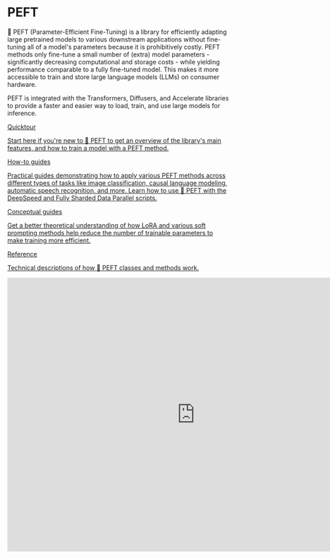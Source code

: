 <!--Copyright 2023 The HuggingFace Team. All rights reserved.

Licensed under the Apache License, Version 2.0 (the "License"); you may not use this file except in compliance with
the License. You may obtain a copy of the License at

http://www.apache.org/licenses/LICENSE-2.0

Unless required by applicable law or agreed to in writing, software distributed under the License is distributed on
an "AS IS" BASIS, WITHOUT WARRANTIES OR CONDITIONS OF ANY KIND, either express or implied. See the License for the
specific language governing permissions and limitations under the License.

⚠️ Note that this file is in Markdown but contain specific syntax for our doc-builder (similar to MDX) that may not be
rendered properly in your Markdown viewer.

-->

# PEFT

🤗 PEFT (Parameter-Efficient Fine-Tuning) is a library for efficiently adapting large pretrained models to various downstream applications without fine-tuning all of a model's parameters because it is prohibitively costly. PEFT methods only fine-tune a small number of (extra) model parameters - significantly decreasing computational and storage costs - while yielding performance comparable to a fully fine-tuned model. This makes it more accessible to train and store large language models (LLMs) on consumer hardware.

PEFT is integrated with the Transformers, Diffusers, and Accelerate libraries to provide a faster and easier way to load, train, and use large models for inference.

<div class="mt-10">
  <div class="w-full flex flex-col space-y-4 md:space-y-0 md:grid md:grid-cols-2 md:gap-y-4 md:gap-x-5">
    <a class="!no-underline border dark:border-gray-700 p-5 rounded-lg shadow hover:shadow-lg" href="quicktour"
      ><div class="w-full text-center bg-gradient-to-br from-blue-400 to-blue-500 rounded-lg py-1.5 font-semibold mb-5 text-white text-lg leading-relaxed">Quicktour</div>
      <p class="text-gray-700">Start here if you're new to 🤗 PEFT to get an overview of the library's main features, and how to train a model with a PEFT method.</p>
    </a>
    <a class="!no-underline border dark:border-gray-700 p-5 rounded-lg shadow hover:shadow-lg" href="./task_guides/image_classification_lora"
      ><div class="w-full text-center bg-gradient-to-br from-indigo-400 to-indigo-500 rounded-lg py-1.5 font-semibold mb-5 text-white text-lg leading-relaxed">How-to guides</div>
      <p class="text-gray-700">Practical guides demonstrating how to apply various PEFT methods across different types of tasks like image classification, causal language modeling, automatic speech recognition, and more. Learn how to use 🤗 PEFT with the DeepSpeed and Fully Sharded Data Parallel scripts.</p>
    </a>
    <a class="!no-underline border dark:border-gray-700 p-5 rounded-lg shadow hover:shadow-lg" href="./conceptual_guides/lora"
      ><div class="w-full text-center bg-gradient-to-br from-pink-400 to-pink-500 rounded-lg py-1.5 font-semibold mb-5 text-white text-lg leading-relaxed">Conceptual guides</div>
      <p class="text-gray-700">Get a better theoretical understanding of how LoRA and various soft prompting methods help reduce the number of trainable parameters to make training more efficient.</p>
   </a>
    <a class="!no-underline border dark:border-gray-700 p-5 rounded-lg shadow hover:shadow-lg" href="./package_reference/config"
      ><div class="w-full text-center bg-gradient-to-br from-purple-400 to-purple-500 rounded-lg py-1.5 font-semibold mb-5 text-white text-lg leading-relaxed">Reference</div>
      <p class="text-gray-700">Technical descriptions of how 🤗 PEFT classes and methods work.</p>
    </a>
  </div>
</div>

<iframe
	src="https://stevhliu-peft-methods.hf.space"
	frameborder="0"
	width="850"
	height="620"
></iframe>
